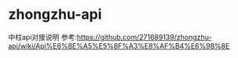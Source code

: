 # zhongzhu-api
中柱api对接说明
参考:https://github.com/271689139/zhongzhu-api/wiki/Api%E6%8E%A5%E5%8F%A3%E8%AF%B4%E6%98%8E
